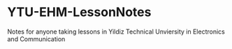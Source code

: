 # YTU-EHM-LessonNotes
Notes for anyone taking lessons in Yildiz Technical Unviersity in Electronics and Communication
